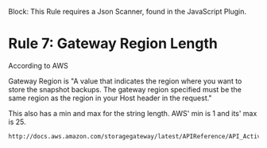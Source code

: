 Block: This Rule requires a Json Scanner, found in the JavaScript Plugin.

# Rule 7: Gateway Region Length

According to AWS

Gateway Region is "A value that indicates the region where you want to store the snapshot backups. 
The gateway region specified must be the same region as the region in your Host header in the request."

This also has a min and max for the string length. AWS' min is 1 and its' max is 25.

```
http://docs.aws.amazon.com/storagegateway/latest/APIReference/API_ActivateGateway.html#API_ActivateGateway_RequestSyntax
```